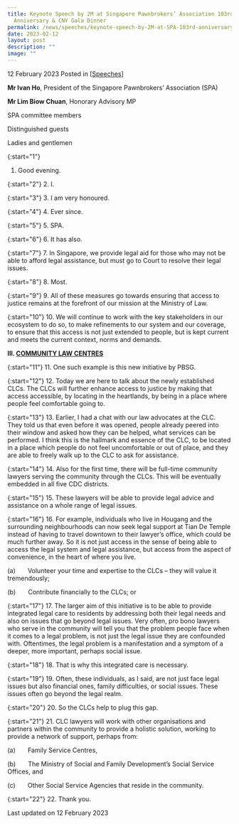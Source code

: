```yaml
---
title: Keynote Speech by 2M at Singapore Pawnbrokers’ Association 103rd
  Anniversary & CNY Gala Dinner
permalink: /news/speeches/keynote-speech-by-2M-at-SPA-103rd-anniversary-cny-gala-dinner/
date: 2023-02-12
layout: post
description: ""
image: ""
---
```

12 February 2023 Posted in [[Speeches](/news/speeches)]

**Mr Ivan Ho**,          <!-- /\* Font Definitions \*/ @font-face {font-family:"Cambria Math"; panose-1:2 4 5 3 5 4 6 3 2 4; mso-font-charset:0; mso-generic-font-family:roman; mso-font-pitch:variable; mso-font-signature:3 0 0 0 1 0;} @font-face {font-family:DengXian; panose-1:2 1 6 0 3 1 1 1 1 1; mso-font-alt:等线; mso-font-charset:134; mso-generic-font-family:auto; mso-font-pitch:variable; mso-font-signature:-1610612033 953122042 22 0 262159 0;} @font-face {font-family:Calibri; panose-1:2 15 5 2 2 2 4 3 2 4; mso-font-charset:0; mso-generic-font-family:swiss; mso-font-pitch:variable; mso-font-signature:-469750017 -1073732485 9 0 511 0;} @font-face {font-family:"\\@DengXian"; panose-1:2 1 6 0 3 1 1 1 1 1; mso-font-charset:134; mso-generic-font-family:auto; mso-font-pitch:variable; mso-font-signature:-1610612033 953122042 22 0 262159 0;} /\* Style Definitions \*/ p.MsoNormal, li.MsoNormal, div.MsoNormal {mso-style-unhide:no; mso-style-qformat:yes; mso-style-parent:""; margin-top:0cm; margin-right:0cm; margin-bottom:8.0pt; margin-left:0cm; line-height:107%; mso-pagination:widow-orphan; font-size:11.0pt; font-family:"Calibri",sans-serif; mso-ascii-font-family:Calibri; mso-ascii-theme-font:minor-latin; mso-fareast-font-family:DengXian; mso-fareast-theme-font:minor-fareast; mso-hansi-font-family:Calibri; mso-hansi-theme-font:minor-latin; mso-bidi-font-family:"Times New Roman"; mso-bidi-theme-font:minor-bidi;} .MsoChpDefault {mso-style-type:export-only; mso-default-props:yes; font-size:11.0pt; mso-ansi-font-size:11.0pt; mso-bidi-font-size:11.0pt; font-family:"Calibri",sans-serif; mso-ascii-font-family:Calibri; mso-ascii-theme-font:minor-latin; mso-fareast-font-family:DengXian; mso-fareast-theme-font:minor-fareast; mso-hansi-font-family:Calibri; mso-hansi-theme-font:minor-latin; mso-bidi-font-family:"Times New Roman"; mso-bidi-theme-font:minor-bidi;} .MsoPapDefault {mso-style-type:export-only; margin-bottom:8.0pt; line-height:107%;} @page WordSection1 {size:612.0pt 792.0pt; margin:72.0pt 72.0pt 72.0pt 72.0pt; mso-header-margin:36.0pt; mso-footer-margin:36.0pt; mso-paper-source:0;} div.WordSection1 {page:WordSection1;} --> President of the Singapore Pawnbrokers’ Association (SPA)

**Mr Lim Biow Chuan**,          <!-- /\* Font Definitions \*/ @font-face {font-family:"Cambria Math"; panose-1:2 4 5 3 5 4 6 3 2 4; mso-font-charset:0; mso-generic-font-family:roman; mso-font-pitch:variable; mso-font-signature:3 0 0 0 1 0;} @font-face {font-family:DengXian; panose-1:2 1 6 0 3 1 1 1 1 1; mso-font-alt:等线; mso-font-charset:134; mso-generic-font-family:auto; mso-font-pitch:variable; mso-font-signature:-1610612033 953122042 22 0 262159 0;} @font-face {font-family:Calibri; panose-1:2 15 5 2 2 2 4 3 2 4; mso-font-charset:0; mso-generic-font-family:swiss; mso-font-pitch:variable; mso-font-signature:-469750017 -1073732485 9 0 511 0;} @font-face {font-family:"\\@DengXian"; panose-1:2 1 6 0 3 1 1 1 1 1; mso-font-charset:134; mso-generic-font-family:auto; mso-font-pitch:variable; mso-font-signature:-1610612033 953122042 22 0 262159 0;} /\* Style Definitions \*/ p.MsoNormal, li.MsoNormal, div.MsoNormal {mso-style-unhide:no; mso-style-qformat:yes; mso-style-parent:""; margin-top:0cm; margin-right:0cm; margin-bottom:8.0pt; margin-left:0cm; line-height:107%; mso-pagination:widow-orphan; font-size:11.0pt; font-family:"Calibri",sans-serif; mso-ascii-font-family:Calibri; mso-ascii-theme-font:minor-latin; mso-fareast-font-family:DengXian; mso-fareast-theme-font:minor-fareast; mso-hansi-font-family:Calibri; mso-hansi-theme-font:minor-latin; mso-bidi-font-family:"Times New Roman"; mso-bidi-theme-font:minor-bidi;} .MsoChpDefault {mso-style-type:export-only; mso-default-props:yes; font-size:11.0pt; mso-ansi-font-size:11.0pt; mso-bidi-font-size:11.0pt; font-family:"Calibri",sans-serif; mso-ascii-font-family:Calibri; mso-ascii-theme-font:minor-latin; mso-fareast-font-family:DengXian; mso-fareast-theme-font:minor-fareast; mso-hansi-font-family:Calibri; mso-hansi-theme-font:minor-latin; mso-bidi-font-family:"Times New Roman"; mso-bidi-theme-font:minor-bidi;} .MsoPapDefault {mso-style-type:export-only; margin-bottom:8.0pt; line-height:107%;} @page WordSection1 {size:612.0pt 792.0pt; margin:72.0pt 72.0pt 72.0pt 72.0pt; mso-header-margin:36.0pt; mso-footer-margin:36.0pt; mso-paper-source:0;} div.WordSection1 {page:WordSection1;} --> Honorary Advisory MP

SPA committee members

Distinguished guests

Ladies and gentlemen

{:start="1"}
1.	Good evening.

{:start="2"}
2.	I.

{:start="3"}
3.	I am very honoured.

{:start="4"}
4.	Ever since.

{:start="5"}
5.	SPA.

{:start="6"}
6.	It has also.

{:start="7"}
7.	In Singapore, we provide legal aid for those who may not be able to afford legal assistance, but must go to Court to resolve their legal issues.

{:start="8"}
8.	Most.

{:start="9"}
9.	All of these measures go towards ensuring that access to justice remains at the forefront of our mission at the Ministry of Law.

{:start="10"}
10.	We will continue to work with the key stakeholders in our ecosystem to do so, to make refinements to our system and our coverage, to ensure that this access is not just extended to people, but is kept current and meets the current context, norms and demands.

**III. <u>COMMUNITY LAW CENTRES</u>**

{:start="11"}
11.	One such example is this new initiative by PBSG.

{:start="12"}
12.	Today we are here to talk about the newly established CLCs. The CLCs will further enhance access to justice by making that access accessible, by locating in the heartlands, by being in a place where people feel comfortable going to.

{:start="13"}
13.	Earlier, I had a chat with our law advocates at the CLC. They told us that even before it was opened, people already peered into their window and asked how they can be helped, what services can be performed. I think this is the hallmark and essence of the CLC, to be located in a place which people do not feel uncomfortable or out of place, and they are able to freely walk up to the CLC to ask for assistance.

{:start="14"}
14.	Also for the first time, there will be full-time community lawyers serving the community through the CLCs. This will be eventually embedded in all five CDC districts.

{:start="15"}
15.	These lawyers will be able to provide legal advice and assistance on a whole range of legal issues.  

{:start="16"}
16.	For example, individuals who live in Hougang and the surrounding neighbourhoods can now seek legal support at Tian De Temple instead of having to travel downtown to their lawyer’s office, which could be much further away. So it is not just access in the sense of being able to access the legal system and legal assistance, but access from the aspect of convenience, in the heart of where you live.

(a)       Volunteer your time and expertise to the CLCs – they will value it tremendously;

(b)       Contribute financially to the CLCs; or

{:start="17"}
17.	The larger aim of this initiative is to be able to provide integrated legal care to residents by addressing both their legal needs and also on issues that go beyond legal issues. Very often, pro bono lawyers who serve in the community will tell you that the problem people face when it comes to a legal problem, is not just the legal issue they are confounded with. Oftentimes, the legal problem is a manifestation and a symptom of a deeper, more important, perhaps social issue.

{:start="18"}
18.	That is why this integrated care is necessary.

{:start="19"}
19.	Often, these individuals, as I said, are not just face legal issues but also financial ones, family difficulties, or social issues. These issues often go beyond the legal realm.

{:start="20"}
20.	So the CLCs help to plug this gap.

{:start="21"}
21.	CLC lawyers will work with other organisations and partners within the community to provide a holistic solution, working to provide a network of support, perhaps from:

(a)       Family Service Centres,

(b)       The Ministry of Social and Family Development’s Social Service Offices, and

(c)       Other Social Service Agencies that reside in the community.

{:start="22"}
22.	Thank you.

<p class="right-side-updated">Last updated on 12 February 2023</p>